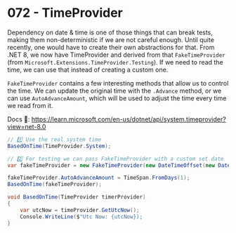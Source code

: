 # 072 - TimeProvider #

Dependency on date & time is one of those things that can break tests, making them non-deterministic if we are not careful enough. Until quite recently, one would have to create their own abstractions for that. From .NET 8, we now have TimeProvider and derived from that `FakeTimeProvider` (from `Microsoft.Extensions.TimeProvider.Testing`). If we need to read the time, we can use that instead of creating a custom one.

`FakeTimeProvider` contains a few interesting methods that allow us to control the time. We can update the original time with the `.Advance` method, or we can use `AutoAdvanceAmount`, which will be used to adjust the time every time we read from it.

Docs 📑: https://learn.microsoft.com/en-us/dotnet/api/system.timeprovider?view=net-8.0


```csharp
// 1️⃣ Use the real system time
BasedOnTime(TimeProvider.System);

// 2️⃣ For testing we can pass FakeTimeProvider with a custom set date
var fakeTimeProvider = new FakeTimeProvider(new DateTimeOffset(new DateTime(2024, 1, 1)));

fakeTimeProvider.AutoAdvanceAmount = TimeSpan.FromDays(1);
BasedOnTime(fakeTimeProvider);

void BasedOnTime(TimeProvider timerProvider)
{
    var utcNow = timeProvider.GetUtcNow();
    Console.WriteLine($"Utc Now: {utcNow});
}
```